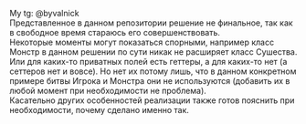 My tg: @byvalnick  
    Представленное в данном репозитории решение не финальное, так как в свободное время
стараюсь его совершенствовать.  
    Некоторые моменты могут показаться спорными, например класс Монстр в данном решении
по сути никак не расширяет класс Сушества. Или для каких-то приватных полей есть геттеры, 
а для каких-то нет (а сеттеров нет и вовсе). Но нет их потому лишь, что в данном конкретном 
примере битвы Игрока и Монстра они не используются (добавить их в любой момент при 
необходимости не проблема).  
    Касательно других особенностей реализации также готов пояснить при необходимости, почему 
сделано именно так.